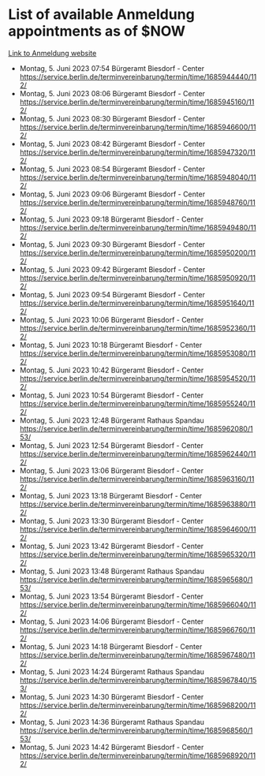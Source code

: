 # List of available Anmeldung appointments as of $NOW
[Link to Anmeldung website](https://service.berlin.de/terminvereinbarung/termin/tag.php?termin=1&anliegen[]=120686&dienstleisterlist=122210,122217,327316,122219,327312,122227,327314,122231,327346,122243,327348,122254,122252,329742,122260,329745,122262,329748,122271,327278,122273,327274,122277,327276,330436,122280,327294,122282,327290,122284,327292,122291,327270,122285,327266,122286,327264,122296,327268,150230,329760,122297,327286,122294,327284,122312,329763,122314,329775,122304,327330,122311,327334,122309,327332,317869,122281,327352,122279,329772,122283,122276,327324,122274,327326,122267,329766,122246,327318,122251,327320,122257,327322,122208,327298,122226,327300&herkunft=http%3A%2F%2Fservice.berlin.de%2Fdienstleistung%2F120686%2F)
- Montag, 5. Juni 2023 07:54 Bürgeramt Biesdorf - Center https://service.berlin.de/terminvereinbarung/termin/time/1685944440/112/
- Montag, 5. Juni 2023 08:06 Bürgeramt Biesdorf - Center https://service.berlin.de/terminvereinbarung/termin/time/1685945160/112/
- Montag, 5. Juni 2023 08:30 Bürgeramt Biesdorf - Center https://service.berlin.de/terminvereinbarung/termin/time/1685946600/112/
- Montag, 5. Juni 2023 08:42 Bürgeramt Biesdorf - Center https://service.berlin.de/terminvereinbarung/termin/time/1685947320/112/
- Montag, 5. Juni 2023 08:54 Bürgeramt Biesdorf - Center https://service.berlin.de/terminvereinbarung/termin/time/1685948040/112/
- Montag, 5. Juni 2023 09:06 Bürgeramt Biesdorf - Center https://service.berlin.de/terminvereinbarung/termin/time/1685948760/112/
- Montag, 5. Juni 2023 09:18 Bürgeramt Biesdorf - Center https://service.berlin.de/terminvereinbarung/termin/time/1685949480/112/
- Montag, 5. Juni 2023 09:30 Bürgeramt Biesdorf - Center https://service.berlin.de/terminvereinbarung/termin/time/1685950200/112/
- Montag, 5. Juni 2023 09:42 Bürgeramt Biesdorf - Center https://service.berlin.de/terminvereinbarung/termin/time/1685950920/112/
- Montag, 5. Juni 2023 09:54 Bürgeramt Biesdorf - Center https://service.berlin.de/terminvereinbarung/termin/time/1685951640/112/
- Montag, 5. Juni 2023 10:06 Bürgeramt Biesdorf - Center https://service.berlin.de/terminvereinbarung/termin/time/1685952360/112/
- Montag, 5. Juni 2023 10:18 Bürgeramt Biesdorf - Center https://service.berlin.de/terminvereinbarung/termin/time/1685953080/112/
- Montag, 5. Juni 2023 10:42 Bürgeramt Biesdorf - Center https://service.berlin.de/terminvereinbarung/termin/time/1685954520/112/
- Montag, 5. Juni 2023 10:54 Bürgeramt Biesdorf - Center https://service.berlin.de/terminvereinbarung/termin/time/1685955240/112/
- Montag, 5. Juni 2023 12:48 Bürgeramt Rathaus Spandau https://service.berlin.de/terminvereinbarung/termin/time/1685962080/153/
- Montag, 5. Juni 2023 12:54 Bürgeramt Biesdorf - Center https://service.berlin.de/terminvereinbarung/termin/time/1685962440/112/
- Montag, 5. Juni 2023 13:06 Bürgeramt Biesdorf - Center https://service.berlin.de/terminvereinbarung/termin/time/1685963160/112/
- Montag, 5. Juni 2023 13:18 Bürgeramt Biesdorf - Center https://service.berlin.de/terminvereinbarung/termin/time/1685963880/112/
- Montag, 5. Juni 2023 13:30 Bürgeramt Biesdorf - Center https://service.berlin.de/terminvereinbarung/termin/time/1685964600/112/
- Montag, 5. Juni 2023 13:42 Bürgeramt Biesdorf - Center https://service.berlin.de/terminvereinbarung/termin/time/1685965320/112/
- Montag, 5. Juni 2023 13:48 Bürgeramt Rathaus Spandau https://service.berlin.de/terminvereinbarung/termin/time/1685965680/153/
- Montag, 5. Juni 2023 13:54 Bürgeramt Biesdorf - Center https://service.berlin.de/terminvereinbarung/termin/time/1685966040/112/
- Montag, 5. Juni 2023 14:06 Bürgeramt Biesdorf - Center https://service.berlin.de/terminvereinbarung/termin/time/1685966760/112/
- Montag, 5. Juni 2023 14:18 Bürgeramt Biesdorf - Center https://service.berlin.de/terminvereinbarung/termin/time/1685967480/112/
- Montag, 5. Juni 2023 14:24 Bürgeramt Rathaus Spandau https://service.berlin.de/terminvereinbarung/termin/time/1685967840/153/
- Montag, 5. Juni 2023 14:30 Bürgeramt Biesdorf - Center https://service.berlin.de/terminvereinbarung/termin/time/1685968200/112/
- Montag, 5. Juni 2023 14:36 Bürgeramt Rathaus Spandau https://service.berlin.de/terminvereinbarung/termin/time/1685968560/153/
- Montag, 5. Juni 2023 14:42 Bürgeramt Biesdorf - Center https://service.berlin.de/terminvereinbarung/termin/time/1685968920/112/
